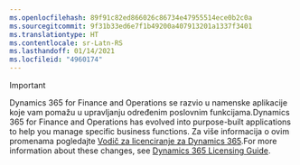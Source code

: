 ```yaml
---
ms.openlocfilehash: 89f91c82ed866026c86734e47955514ece0b2c0a
ms.sourcegitcommit: 9f31b33ed6e7f1b49200a407913201a1337f3401
ms.translationtype: HT
ms.contentlocale: sr-Latn-RS
ms.lasthandoff: 01/14/2021
ms.locfileid: "4960174"
---
```

> [!IMPORTANT]
> <span data-ttu-id="c6841-101">Dynamics 365 for Finance and Operations se razvio u namenske aplikacije koje vam pomažu u upravljanju određenim poslovnim funkcijama.</span><span class="sxs-lookup"><span data-stu-id="c6841-101">Dynamics 365 for Finance and Operations has evolved into purpose-built applications to help you manage specific business functions.</span></span> <span data-ttu-id="c6841-102">Za više informacija o ovim promenama pogledajte [Vodič za licenciranje za Dynamics 365](https://go.microsoft.com/fwlink/p/?LinkId=866544).</span><span class="sxs-lookup"><span data-stu-id="c6841-102">For more information about these changes, see [Dynamics 365 Licensing Guide](https://go.microsoft.com/fwlink/p/?LinkId=866544).</span></span>
 
